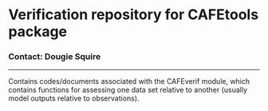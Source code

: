 # **Verification repository for CAFEtools package** #
### Contact: Dougie Squire ###

--------------------------
Contains codes/documents associated with the CAFEverif module, which contains functions for assessing one data set relative to another (usually model outputs relative to observations).

